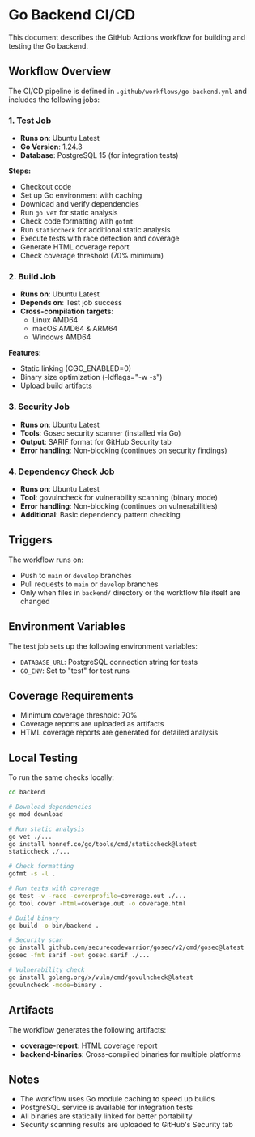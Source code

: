 # Go Backend CI/CD

This document describes the GitHub Actions workflow for building and testing the Go backend.

## Workflow Overview

The CI/CD pipeline is defined in `.github/workflows/go-backend.yml` and includes the following jobs:

### 1. Test Job
- **Runs on**: Ubuntu Latest
- **Go Version**: 1.24.3
- **Database**: PostgreSQL 15 (for integration tests)

**Steps:**
- Checkout code
- Set up Go environment with caching
- Download and verify dependencies
- Run `go vet` for static analysis
- Check code formatting with `gofmt`
- Run `staticcheck` for additional static analysis
- Execute tests with race detection and coverage
- Generate HTML coverage report
- Check coverage threshold (70% minimum)

### 2. Build Job
- **Runs on**: Ubuntu Latest
- **Depends on**: Test job success
- **Cross-compilation targets**:
  - Linux AMD64
  - macOS AMD64 & ARM64
  - Windows AMD64

**Features:**
- Static linking (CGO_ENABLED=0)
- Binary size optimization (-ldflags="-w -s")
- Upload build artifacts

### 3. Security Job
- **Runs on**: Ubuntu Latest
- **Tools**: Gosec security scanner (installed via Go)
- **Output**: SARIF format for GitHub Security tab
- **Error handling**: Non-blocking (continues on security findings)

### 4. Dependency Check Job
- **Runs on**: Ubuntu Latest
- **Tool**: govulncheck for vulnerability scanning (binary mode)
- **Error handling**: Non-blocking (continues on vulnerabilities)
- **Additional**: Basic dependency pattern checking

## Triggers

The workflow runs on:
- Push to `main` or `develop` branches
- Pull requests to `main` or `develop` branches
- Only when files in `backend/` directory or the workflow file itself are changed

## Environment Variables

The test job sets up the following environment variables:
- `DATABASE_URL`: PostgreSQL connection string for tests
- `GO_ENV`: Set to "test" for test runs

## Coverage Requirements

- Minimum coverage threshold: 70%
- Coverage reports are uploaded as artifacts
- HTML coverage reports are generated for detailed analysis

## Local Testing

To run the same checks locally:

```bash
cd backend

# Download dependencies
go mod download

# Run static analysis
go vet ./...
go install honnef.co/go/tools/cmd/staticcheck@latest
staticcheck ./...

# Check formatting
gofmt -s -l .

# Run tests with coverage
go test -v -race -coverprofile=coverage.out ./...
go tool cover -html=coverage.out -o coverage.html

# Build binary
go build -o bin/backend .

# Security scan
go install github.com/securecodewarrior/gosec/v2/cmd/gosec@latest
gosec -fmt sarif -out gosec.sarif ./...

# Vulnerability check
go install golang.org/x/vuln/cmd/govulncheck@latest
govulncheck -mode=binary .
```

## Artifacts

The workflow generates the following artifacts:
- **coverage-report**: HTML coverage report
- **backend-binaries**: Cross-compiled binaries for multiple platforms

## Notes

- The workflow uses Go module caching to speed up builds
- PostgreSQL service is available for integration tests
- All binaries are statically linked for better portability
- Security scanning results are uploaded to GitHub's Security tab